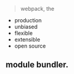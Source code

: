 > webpack, the
* production
* unbiased
* flexible
* extensible
* open source

 module bundler.
--

 
